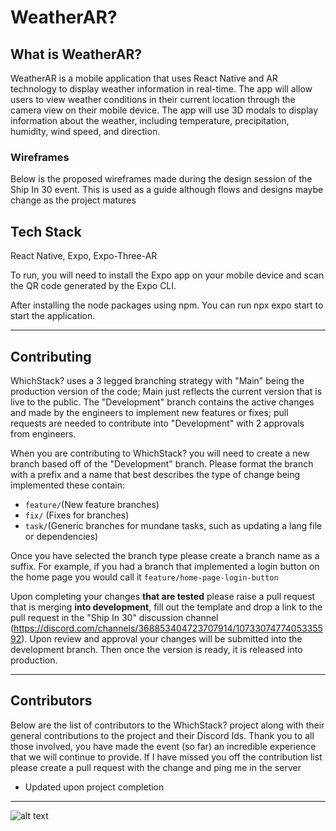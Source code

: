 # WeatherAR?

## What is WeatherAR?

WeatherAR is a mobile application that uses React Native and AR technology to display weather information in real-time. The app will allow users to view weather conditions in their current location through the camera view on their mobile device. The app will use 3D modals to display information about the weather, including temperature, precipitation, humidity, wind speed, and direction.

### Wireframes

Below is the proposed wireframes made during the design session of the Ship In 30 event. This is used as a guide although flows and designs maybe change as the project matures

## Tech Stack

React Native, Expo, Expo-Three-AR

To run, you will need to install the Expo app on your mobile device and scan the QR code generated by the Expo CLI.

After installing the node packages using npm. You can run npx expo start to start the application.

---

## Contributing

WhichStack? uses a 3 legged branching strategy with "Main" being the production version of the code; Main just reflects the current version that is live to the public. The "Development" branch contains the active changes and made by the engineers to implement new features or fixes; pull requests are needed to contribute into "Development" with 2 approvals from engineers.

When you are contributing to WhichStack? you will need to create a new branch based off of the "Development" branch. Please format the branch with a prefix and a name that best describes the type of change being implemented these contain:

- `feature/`(New feature branches)
- `fix/` (Fixes for branches)
- `task/`(Generic branches for mundane tasks, such as updating a lang file or dependencies)

Once you have selected the branch type please create a branch name as a suffix. For example, if you had a branch that implemented a login button on the home page you would call it `feature/home-page-login-button`

Upon completing your changes **that are tested** please raise a pull request that is merging **into development**, fill out the template and drop a link to the pull request in the "Ship In 30" discussion channel (https://discord.com/channels/368853404723707914/1073307477405335592). Upon review and approval your changes will be submitted into the development branch. Then once the version is ready, it is released into production.

---

## Contributors

Below are the list of contributors to the WhichStack? project along with their general contributions to the project and their Discord Ids. Thank you to all those involved, you have made the event (so far) an incredible experience that we will continue to provide. If I have missed you off the contribution list please create a pull request with the change and ping me in the server

- Updated upon project completion

---

![alt text](https://images-ext-1.discordapp.net/external/ZodgpNW25bKMHly3yapNdxjUcH8s__4xR5pqVxXy1dA/https/cdn-longterm.mee6.xyz/plugins/embeds/images/368853404723707914/668c5398d4a84cfbd3475ae6d201c456e398f819dcbf513c719b6d00aac67756.png?width=848&height=676)
